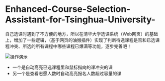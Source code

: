 # Enhanced-Course-Selection-Assistant-for-Tsinghua-University-
自己选课时遇到了不方便的地方，所以在清华大学选课系统（Web网页）的基础上，增加了一些逻辑，（基于网页的油猴插件）实现了判断待选课程是否和已选课程冲突、所选的所有课程中哪些课程已爆满等功能，逐步完善吧！

![操作演示](https://github.com/xiangwentao666/Enhanced-Course-Selection-Assistant-for-Tsinghua-University-/assets/97331505/68129879-0a92-4b6b-af0c-26f6b47ddde1)
- 一个是自动高亮已选课程里和鼠标指向的课冲突的课
- 另一个是查看志愿人数时自动高亮报名人数超过容量的课
